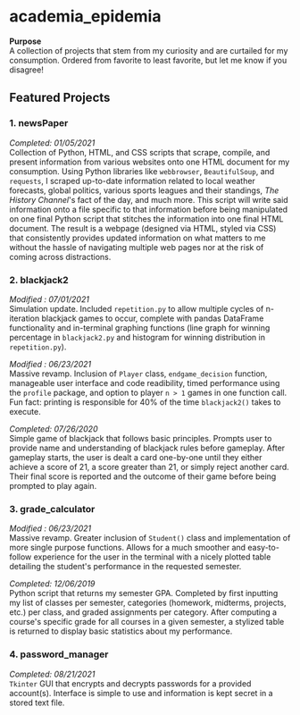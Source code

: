 # academia_epidemia

<b>Purpose</b> <br>
A collection of projects that stem from my curiosity and are curtailed for my consumption. Ordered from favorite to least favorite, but let me know if you disagree!

## Featured Projects

### 1. newsPaper
<i>Completed: 01/05/2021<br></i>
Collection of Python, HTML, and CSS scripts that scrape, compile, and present information from various websites onto one HTML document for my consumption. Using Python libraries like `webbrowser`, `BeautifulSoup`, and `requests`, I scraped up-to-date information related to local weather forecasts, global politics, various sports leagues and their standings, <i>The History Channel</i>'s fact of the day, and much more. This script will write said information onto a file specific to that information before being manipulated on one final Python script that stitches the information into one final HTML document. The result is a webpage (designed via HTML, styled via CSS) that consistently provides updated information on what matters to me without the hassle of navigating multiple web pages nor at the risk of coming across distractions.

### 2. blackjack2
<i>Modified : 07/01/2021<br></i>
Simulation update. Included `repetition.py` to allow multiple cycles of n-iteration blackjack games to occur, complete with pandas DataFrame functionality and in-terminal graphing functions (line graph for winning percentage in `blackjack2.py` and histogram for winning distribution in `repetition.py`).

<i>Modified : 06/23/2021<br></i>
Massive revamp. Inclusion of `Player` class, `endgame_decision` function, manageable user interface and code readibility, timed performance using the `profile` package, and option to player `n > 1` games in one function call. Fun fact: printing is responsible for 40% of the time `blackjack2()` takes to execute.

<i>Completed: 07/26/2020<br></i>
Simple game of blackjack that follows basic principles. Prompts user to provide name and understanding of blackjack rules before gameplay. After gameplay starts, the user is dealt a card one-by-one until they either achieve a score of 21, a score greater than 21, or simply reject another card. Their final score is reported and the outcome of their game before being prompted to play again.

### 3. grade_calculator

<i>Modified : 06/23/2021<br></i>
Massive revamp. Greater inclusion of `Student()` class and implementation of more single purpose functions. Allows for a much smoother and easy-to-follow experience for the user in the terminal with a nicely plotted table detailing the student's performance in the requested semester.


<i>Completed: 12/06/2019<br></i>
Python script that returns my semester GPA. Completed by first inputting my list of classes per semester, categories (homework, midterms, projects, etc.) per class, and graded assignments per category. After computing a course's specific grade for all courses in a given semester, a stylized table is returned to display basic statistics about my performance.

### 4. password_manager
<i>Completed: 08/21/2021<br></i>
`Tkinter` GUI that encrypts and decrypts passwords for a provided account(s). Interface is simple to use and information is kept secret in a stored text file.
